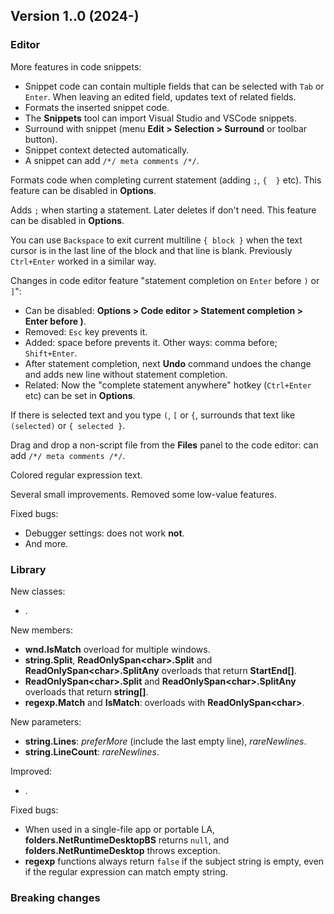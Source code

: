## Version 1..0 (2024-)

### Editor
More features in code snippets:
- Snippet code can contain multiple fields that can be selected with `Tab` or `Enter`. When leaving an edited field, updates text of related fields.
- Formats the inserted snippet code.
- The **Snippets** tool can import Visual Studio and VSCode snippets.
- Surround with snippet (menu **Edit > Selection > Surround** or toolbar button).
- Snippet context detected automatically.
- A snippet can add `/*/ meta comments /*/`.

Formats code when completing current statement (adding `;`, `{  }` etc). This feature can be disabled in **Options**.

Adds `;` when starting a statement. Later deletes if don't need. This feature can be disabled in **Options**.

You can use `Backspace` to exit current multiline `{ block }` when the text cursor is in the last line of the block and that line is blank. Previously `Ctrl+Enter` worked in a similar way.

Changes in code editor feature "statement completion on `Enter` before `)` or `]`":
- Can be disabled: **Options > Code editor > Statement completion > Enter before )**.
- Removed: `Esc` key prevents it.
- Added: space before prevents it. Other ways: comma before; `Shift+Enter`.
- After statement completion, next **Undo** command undoes the change and adds new line without statement completion.
- Related: Now the "complete statement anywhere" hotkey (`Ctrl+Enter` etc) can be set in **Options**.

If there is selected text and you type `(`, `[` or `{`, surrounds that text like `(selected)` or `{ selected }`.

Drag and drop a non-script file from the **Files** panel to the code editor: can add `/*/ meta comments /*/`.

Colored regular expression text.

Several small improvements. Removed some low-value features.

Fixed bugs:
- Debugger settings: does not work **not**.
- And more.

### Library
New classes:
- .

New members:
- **wnd.IsMatch** overload for multiple windows.
- **string.Split**, **ReadOnlySpan\<char\>.Split** and **ReadOnlySpan\<char\>.SplitAny** overloads that return **StartEnd[]**.
- **ReadOnlySpan\<char\>.Split** and **ReadOnlySpan\<char\>.SplitAny** overloads that return **string[]**.
- **regexp.Match** and **IsMatch**: overloads with **ReadOnlySpan\<char\>**.

New parameters:
- **string.Lines**: *preferMore* (include the last empty line), *rareNewlines*.
- **string.LineCount**: *rareNewlines*.

Improved:
- .

Fixed bugs:
- When used in a single-file app or portable LA, **folders.NetRuntimeDesktopBS** returns `null`, and **folders.NetRuntimeDesktop** throws exception.
- **regexp** functions always return `false` if the subject string is empty, even if the regular expression can match empty string.

### Breaking changes
